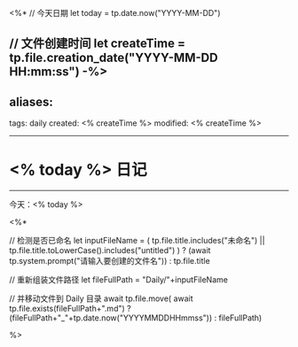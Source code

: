 <%* 
// 今天日期
let today = tp.date.now("YYYY-MM-DD")

// 文件创建时间
let createTime = tp.file.creation_date("YYYY-MM-DD HH:mm:ss")
-%>
---
aliases:
  - 
tags: daily
created: <% createTime %> 
modified: <% createTime %>

---

# <% today %> 日记

---

今天：<% today %>

<%*


// 检测是否已命名
let inputFileName = ( tp.file.title.includes("未命名") || tp.file.title.toLowerCase().includes("untitled") ) ? (await tp.system.prompt("请输入要创建的文件名")) : tp.file.title 

// 重新组装文件路径
let fileFullPath = "Daily/"+inputFileName

// 并移动文件到 Daily 目录
await tp.file.move( await tp.file.exists(fileFullPath+".md") ? (fileFullPath+"_"+tp.date.now("YYYYMMDDHHmmss")) : fileFullPath)

%>

